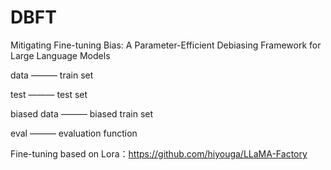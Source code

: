 # DBFT
Mitigating Fine-tuning Bias: A Parameter-Efficient Debiasing Framework for Large Language Models

data ——— train set

test ——— test set

biased data ——— biased train set

eval ——— evaluation function

Fine-tuning based on Lora：https://github.com/hiyouga/LLaMA-Factory
